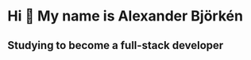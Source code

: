 Hi 👋 My name is Alexander Björkén
==================================

Studying to become a full-stack developer
-----------------------------------------

